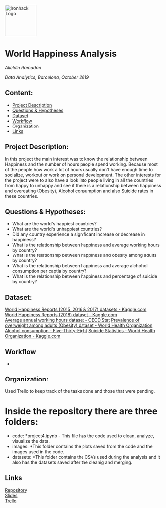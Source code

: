 <img src="https://bit.ly/2VnXWr2" alt="Ironhack Logo" width="100"/>

# World Happiness Analysis
*Alieldin Ramadan*

*Data Analytics, Barcelona, October 2019*

## Content:

- [Project Description](#project-description)
- [Questions & Hypotheses](#questions-hypotheses)
- [Dataset](#dataset)
- [Workflow](#workflow)
- [Organization](#organization)
- [Links](#links)

## Project Description:

In this project the main interest was to know the relationship between Happiness and the number of hours people spend working. Because most of the people how work a lot of hours usually don't have enough time to socialize, workout or work on personal development. The other interests for the project were to also have a look into people living in all the countries from happy to unhappy and see if there is a relationship between happiness and overeating (Obesity), Alcohol consumption and also Suicide rates in these countries.


## Questions & Hypotheses:

- What are the world's happiest countries?
- What are the world's unhappiest countries?
- Did any country experience a significant increase or decrease in happiness?
- What is the relationship between happiness and average working hours by country?
- What is the relationship between happiness and obesity among adults by country?
- What is the relationship between happiness and average alchohol consumption per captia by country?
- What is the relationship between happiness and percentage of suicide by country?

## Dataset:

[World Happiness Reports (2015, 2016 & 2017) datasets - Kaggle.com](https://www.kaggle.com/unsdsn/world-happiness#2016.csv)  
[World Happiness Reports (2018) dataset - Kaggle.com](https://www.kaggle.com/njlow1202/world-happiness-report-data-2018/version/1)  
[Average annual working hours dataset - OECD.Stat](https://stats.oecd.org/Index.aspx?DataSetCode=ANHRS)
[Prevalence of overweight among adults (Obesity) dataset - World Health Organization](http://apps.who.int/gho/data/node.main.A897A?lang=en)
[Alcohol consumption - Five-Thirty-Eight](https://datahub.io/five-thirty-eight/alcohol-consumption#data)
[Suicide Statistics - World Health Organization - Kaggle.com](https://www.kaggle.com/szamil/who-suicide-statistics)

## Workflow

- 




## Organization:

Used Trello to keep track of the tasks done and those that were pending.

# Inside the repository there are three folders:
- code:
	*project4.ipynb - This file has the code used to clean, analyze, visualize the data.
- images:
	*This folder contains the plots saved from the code and the images used in the code.
- datasets:
	*This folder contains the CSVs used during the analysis and it also has the datasets saved after the cleanig and merging.


## Links

[Repository](https://github.com/alieldinramadan/Project-Week-5-Your-Own-Project)  
[Slides](https://docs.google.com/presentation/d/1TWcIKyQ23GG1R8cHL5WXQORF8u245eJwR6POXgpVn3s/edit?usp=sharing)  
[Trello](https://trello.com/b/Su2GJ7pz/project-4)  
